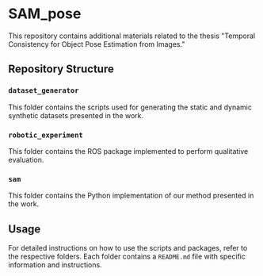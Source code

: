 # SAM_pose

This repository contains additional materials related to the thesis "Temporal Consistency for Object Pose Estimation from Images."

## Repository Structure

### `dataset_generator`
This folder contains the scripts used for generating the static and dynamic synthetic datasets presented in the work.

### `robotic_experiment`
This folder contains the ROS package implemented to perform qualitative evaluation.

### `sam`
This folder contains the Python implementation of our method presented in the work.

## Usage

For detailed instructions on how to use the scripts and packages, refer to the respective folders. Each folder contains a `README.md` file with specific information and instructions.
